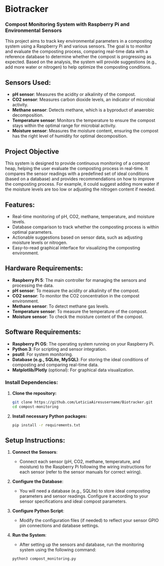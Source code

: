 # Biotracker

### Compost Monitoring System with Raspberry Pi and Environmental Sensors

This project aims to track key environmental parameters in a composting system using a Raspberry Pi and various sensors. The goal is to monitor and evaluate the composting process, comparing real-time data with a reference database to determine whether the compost is progressing as expected. Based on the analysis, the system will provide suggestions (e.g., add more water or nitrogen) to help optimize the composting conditions.

## Sensors Used:
- **pH sensor**: Measures the acidity or alkalinity of the compost.
- **CO2 sensor**: Measures carbon dioxide levels, an indicator of microbial activity.
- **Methane sensor**: Detects methane, which is a byproduct of anaerobic decomposition.
- **Temperature sensor**: Monitors the temperature to ensure the compost stays within the optimal range for microbial activity.
- **Moisture sensor**: Measures the moisture content, ensuring the compost has the right level of humidity for optimal decomposition.

## Project Objective
This system is designed to provide continuous monitoring of a compost heap, helping the user evaluate the composting process in real-time. It compares the sensor readings with a predefined set of ideal conditions (based on a database) and provides recommendations on how to improve the composting process. For example, it could suggest adding more water if the moisture levels are too low or adjusting the nitrogen content if needed.

## Features:
- Real-time monitoring of pH, CO2, methane, temperature, and moisture levels.
- Database comparison to track whether the composting process is within optimal parameters.
- Actionable suggestions based on sensor data, such as adjusting moisture levels or nitrogen.
- Easy-to-read graphical interface for visualizing the composting environment.

## Hardware Requirements:
- **Raspberry Pi 5**: The main controller for managing the sensors and processing the data.
- **pH sensor**: To measure the acidity or alkalinity of the compost.
- **CO2 sensor**: To monitor the CO2 concentration in the compost environment.
- **Methane sensor**: To detect methane gas levels.
- **Temperature sensor**: To measure the temperature of the compost.
- **Moisture sensor**: To check the moisture content of the compost.

## Software Requirements:
- **Raspberry Pi OS**: The operating system running on your Raspberry Pi.
- **Python 3**: For scripting and sensor integration.
- **psutil**: For system monitoring.
- **Database (e.g., SQLite, MySQL)**: For storing the ideal conditions of composting and comparing real-time data.
- **Matplotlib/Plotly** (optional): For graphical data visualization.
  
### Install Dependencies:
1. **Clone the repository:**
    ```bash
    git clone https://github.com/LeticiaAiresusername/Biotracker.git
    cd compost-monitoring
    ```

2. **Install necessary Python packages:**
    ```bash
    pip install -r requirements.txt
    ```

## Setup Instructions:
1. **Connect the Sensors**:
   - Connect each sensor (pH, CO2, methane, temperature, and moisture) to the Raspberry Pi following the wiring instructions for each sensor (refer to the sensor manuals for correct wiring).
   
2. **Configure the Database**:
   - You will need a database (e.g., SQLite) to store ideal composting parameters and sensor readings. Configure it according to your sensor specifications and ideal compost parameters.
   
3. **Configure Python Script**:
   - Modify the configuration files (if needed) to reflect your sensor GPIO pin connections and database settings.

4. **Run the System**:
   - After setting up the sensors and database, run the monitoring system using the following command:

   ```bash
   python3 compost_monitoring.py
